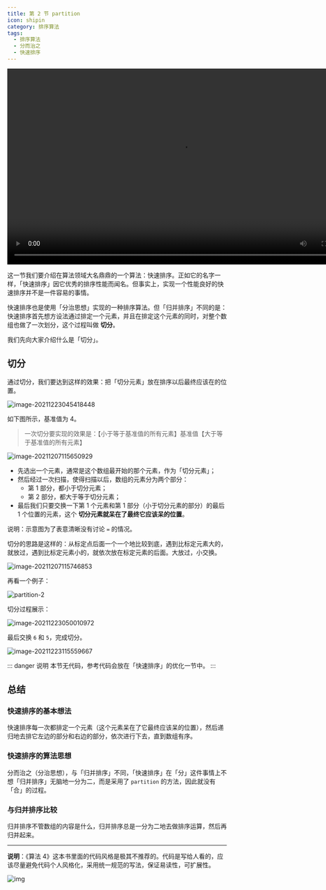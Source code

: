 ```yaml
---
title: 第 2 节 partition
icon: shipin
category: 排序算法
tags:
  - 排序算法
  - 分而治之
  - 快速排序
---
```


<video src="https://suanfa8.com/files/quick-sort/6-2.mp4" controls="controls" width="800" height="450">
Your browser does not support the video tag.
</video>

这一节我们要介绍在算法领域大名鼎鼎的一个算法：快速排序。正如它的名字一样，「快速排序」因它优秀的排序性能而闻名。但事实上，实现一个性能良好的快速排序并不是一件容易的事情。

快速排序也是使用「分治思想」实现的一种排序算法。但「归并排序」不同的是：快速排序首先想方设法通过排定一个元素，并且在排定这个元素的同时，对整个数组也做了一次划分，这个过程叫做 **切分**。

我们先向大家介绍什么是「切分」。

## 切分

通过切分，我们要达到这样的效果：把「切分元素」放在排序以后最终应该在的位置。

![image-20211223045418448](https://tva1.sinaimg.cn/large/008i3skNgy1gxnahdv558j31hc0u00v1.jpg)

如下图所示，基准值为 $4$。

> 一次切分要实现的效果是：【小于等于基准值的所有元素】基准值【大于等于基准值的所有元素】

![image-20211207115650929](https://tva1.sinaimg.cn/large/008i3skNgy1gx54s40vc4j30zy0diq3m.jpg)

- 先选出一个元素，通常是这个数组最开始的那个元素，作为「切分元素」；
- 然后经过一次扫描，使得扫描以后，数组的元素分为两个部分：
  - 第 1 部分，都小于切分元素；
  - 第 2 部分，都大于等于切分元素；
- 最后我们只要交换一下第 1 个元素和第 1 部分（小于切分元素的部分）的最后 1 个位置的元素，这个 **切分元素就呆在了最终它应该呆的位置**。

说明：示意图为了表意清晰没有讨论 `=` 的情况。

切分的思路是这样的：从标定点后面一个一个地比较到底，遇到比标定元素大的，就放过，遇到比标定元素小的，就依次放在标定元素的后面。大放过，小交换。

![image-20211207115746853](https://tva1.sinaimg.cn/large/008i3skNgy1gx54t2ovu7j30xk0u0gog.jpg)

再看一个例子：

![partition-2](https://tva1.sinaimg.cn/large/008i3skNgy1gxnaqevqq3g30u00gw7q0.gif)

切分过程展示：

![image-20211223050010972](https://tva1.sinaimg.cn/large/008i3skNgy1gxnanihvuoj31hc0u00wn.jpg)

最后交换 `6` 和 `5`，完成切分。

![image-20211223115559667](https://tva1.sinaimg.cn/large/008i3skNgy1gxnmo5bluxj30v8058aa9.jpg)

::: danger 说明
本节无代码，参考代码会放在「快速排序」的优化一节中。
:::

## 总结

### 快速排序的基本想法

快速排序每一次都排定一个元素（这个元素呆在了它最终应该呆的位置），然后递归地去排它左边的部分和右边的部分，依次进行下去，直到数组有序。

### 快速排序的算法思想

分而治之（分治思想），与「归并排序」不同，「快速排序」在「分」这件事情上不想「归并排序」无脑地一分为二，而是采用了 `partition` 的方法，因此就没有「合」的过程。

### 与归并排序比较

归并排序不管数组的内容是什么，归并排序总是一分为二地去做排序运算，然后再归并起来。

---

**说明**：《算法 4》这本书里面的代码风格是极其不推荐的。代码是写给人看的，应该尽量避免代码个人风格化，采用统一规范的写法，保证易读性，可扩展性。

![img](https://tva1.sinaimg.cn/large/008i3skNgy1gwzk0zt130j315o0hwq7m.jpg)
